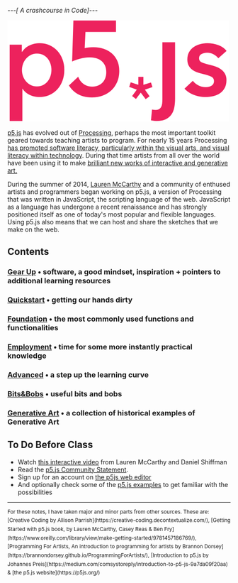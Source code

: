 *---[ A crashcourse in Code]---*

![p5.js logo](img/p5js.svg)   


[p5.js](http://p5js.org/) has evolved out of [Processing](https://processing.org/), perhaps the most important toolkit geared towards teaching artists to program. For nearly 15 years Processing [has promoted software literacy, particularly within the visual arts, and visual literacy within technology](https://processing.org/overview/). During that time artists from all over the world have been using it to make [brilliant new works of interactive and generative art.](https://processing.org/exhibition/)

During the summer of 2014, [Lauren McCarthy](http://lauren-mccarthy.com/) and a community of enthused artists and programmers began working on p5.js, a version of Processing that was written in JavaScript, the scripting language of the web. JavaScript as a language has undergone a recent renaissance and has strongly positioned itself as one of today's most popular and flexible languages. Using p5.js also means that we can host and share the sketches that we make on the web.


## Contents
### [Gear Up](00_requirements.md) • software, a good mindset, inspiration + pointers to additional learning resources
### [Quickstart](01_firststeps.md) • getting our hands dirty
### [Foundation](02_basics.md) • the most commonly used functions and functionalities
### [Employment](03_employment.md) • time for some more instantly practical knowledge
### [Advanced](04_advanced.md) • a step up the learning curve
### [Bits&Bobs](05_bits&bobs.md) • useful bits and bobs
### [Generative Art](06_generative.md) • a collection of historical examples of Generative Art


## To Do Before Class
- Watch [this interactive video](http://hello.p5js.org/) from Lauren McCarthy and Daniel Shiffman
- Read the [p5.js Community Statement](https://p5js.org/community/).
- Sign up for an account on [the p5js web editor](https://editor.p5js.org/)
- And optionally check some of the [p5.js examples](https://p5js.org/examples/) to get familiar with the possibilities

<hr>
<sup>For these notes, I have taken major and minor parts from other sources. These are: [Creative Coding
by Allison Parrish](https://creative-coding.decontextualize.com/), [Getting Started with p5.js book, by Lauren McCarthy, Casey Reas & Ben Fry](https://www.oreilly.com/library/view/make-getting-started/9781457186769/), [Programming For Artists, An introduction to programming for artists by Brannon Dorsey](https://brannondorsey.github.io/ProgrammingForArtists/), [Introduction to p5.js by Johannes Preis](https://medium.com/comsystoreply/introduction-to-p5-js-9a7da09f20aa)
& [the p5.js website](https://p5js.org/)</sup>
